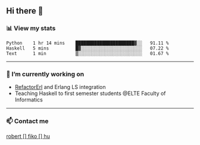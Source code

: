 ## Hi there 👋

### 📊 View my stats

<!--START_SECTION:waka-->
```text
Python    1 hr 14 mins    ██████████████████████▓░░   91.11 % 
Haskell   5 mins          █▓░░░░░░░░░░░░░░░░░░░░░░░   07.22 % 
Text      1 min           ▒░░░░░░░░░░░░░░░░░░░░░░░░   01.67 % 
```
<!--END_SECTION:waka-->


---

### 🔭 I’m currently working on
- [RefactorErl](https://plc.inf.elte.hu/erlang/) and Erlang LS integration
- Teaching Haskell to first semester students @ELTE Faculty of Informatics

---



### 📫 Contact me
[robert [] fiko [] hu](mailto:robert@fiko.hu)



<!--
**robertfiko/robertfiko** is a ✨ _special_ ✨ repository because its `README.md` (this file) appears on your GitHub profile.

Here are some ideas to get you started:

- 🔭 I’m currently working on ...
- 🌱 I’m currently learning ...
- 👯 I’m looking to collaborate on ...
- 🤔 I’m looking for help with ...
- 💬 Ask me about ...
- 📫 How to reach me: ...
- 😄 Pronouns: ...
- ⚡ Fun fact: ...
-->
